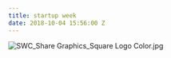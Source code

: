 ```yaml
---
title: startup week
date: 2018-10-04 15:56:00 Z
---
```


![SWC_Share Graphics_Square Logo Color.jpg](/uploads/SWC_Share%20Graphics_Square%20Logo%20Color.jpg)